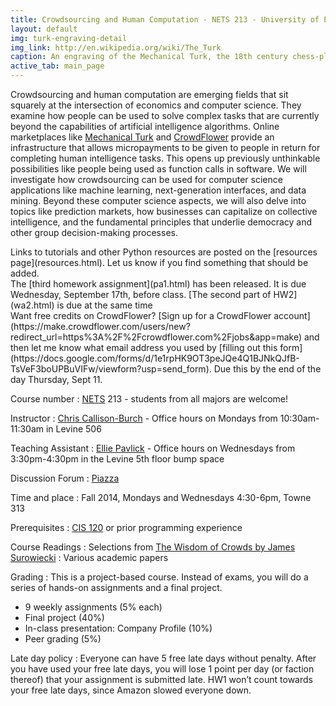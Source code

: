 ```yaml
---
title: Crowdsourcing and Human Computation - NETS 213 - University of Pennsylvania
layout: default
img: turk-engraving-detail
img_link: http://en.wikipedia.org/wiki/The_Turk
caption: An engraving of the Mechanical Turk, the 18th century chess-playing automaton
active_tab: main_page 
---
```

Crowdsourcing and human computation are emerging fields that sit squarely at the intersection of economics and computer science. They examine how people can be used to solve complex tasks that are currently beyond the capabilities of artificial intelligence algorithms. Online marketplaces like [Mechanical Turk](https://www.mturk.com/) and [CrowdFlower](https://crowdflower.com) provide an infrastructure that allows micropayments to be given to people in return for completing human intelligence tasks. This opens up previously unthinkable possibilities like people being used as function calls in software. We will investigate how crowdsourcing can be used for computer science applications like machine learning, next-generation interfaces, and data mining. Beyond these computer science aspects, we will also delve into topics like prediction markets, how businesses can capitalize on collective intelligence, and the fundamental principles that underlie democracy and other group decision-making processes.

<div class="alert alert-info" markdown="span">
Links to tutorials and other Python resources are posted on the [resources page](resources.html). Let us know if you find something that should be added.</div>

<div class="alert alert-info" markdown="span">
The [third homework assignment](pa1.html) has been released.  It is due Wednesday, September 17th, before class. [The second part of HW2](wa2.html) is due at the same time</div>

<div class="alert alert-info" markdown="span">
Want free credits on CrowdFlower?  [Sign up for a CrowdFlower account](https://make.crowdflower.com/users/new?redirect_url=https%3A%2F%2Fcrowdflower.com%2Fjobs&app=make) and then let me know what email address you used by [filling out this form](https://docs.google.com/forms/d/1e1rpHK9OT3peJQe4Q1BJNkQJfB-TsVeF3boUPBuVIFw/viewform?usp=send_form).  Due this by the end of the day Thursday, Sept 11.
</div>







Course number
: [NETS](http://nets.upenn.edu/) 213 - students from all majors are welcome!

Instructor
: [Chris Callison-Burch](http://www.cis.upenn.edu/~ccb/) - Office hours on Mondays from 10:30am-11:30am in Levine 506

Teaching Assistant
: [Ellie Pavlick](http://www.seas.upenn.edu/~epavlick/)  - Office hours on Wednesdays from 3:30pm-4:30pm in the Levine 5th floor bump space

Discussion Forum
: [Piazza](https://piazza.com/upenn/fall2014/nets213/home)

Time and place
: Fall 2014, Mondays and Wednesdays 4:30-6pm, Towne 313

Prerequisites
: [CIS 120](http://www.seas.upenn.edu/~cis120/) or prior programming experience

Course Readings
: Selections from [The Wisdom of Crowds by James Surowiecki](http://www.amazon.com/Wisdom-Crowds-James-Surowiecki-ebook/dp/B000FCKC3I/)
: Various academic papers

Grading
: This is a project-based course.  Instead of exams, you will do a series of hands-on assignments and a final project.  

* 9 weekly assignments (5% each)
* Final project (40%)
* In-class presentation: Company Profile (10%)
* Peer grading (5%)

Late day policy
: Everyone can have 5 free late days without penalty.  After you have used your free late days, you will lose 1 point per day (or faction thereof) that your assignment is submitted late.  HW1 won’t count towards your free late days, since Amazon slowed everyone down.
